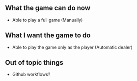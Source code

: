 ## What the game can do now
- Able to play a full game (Manually)

## What I want the game to do
- Able to play the game only as the player (Automatic dealer)

## Out of topic things
- Github workflows?
